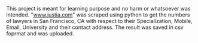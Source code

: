 This project is meant for learning purpose and no harm or whatsoever was intended.
"www.justia.com" was scraped using python to get the numbers of lawyers in San Francisco, CA with respect to their Specialization, Mobile, Email, University and their contact address.
The result was saved in csv foprmat and was uploaded. 
